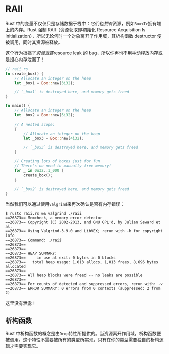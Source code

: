 # RAII

Rust 中的变量不仅仅只是存储数据于栈中：它们也*拥有*资源，例如`Box<T>`拥有堆上的内存。Rust 强制 RAII（资源获取即初始化 Resource Acquisition Is Initialization），所以无论何时一个对象离开了作用域，其析构函数 destructor 便被调用，同时其资源被释放。

这个行为抵挡了*资源泄露*resource leak 的 bug，所以你再也不用手动释放内存或是担心内存泄漏了！

```rust
// raii.rs
fn create_box() {
    // Allocate an integer on the heap
    let _box1 = Box::new(3i32);

    // `_box1` is destroyed here, and memory gets freed
}

fn main() {
    // Allocate an integer on the heap
    let _box2 = Box::new(5i32);

    // A nested scope:
    {
        // Allocate an integer on the heap
        let _box3 = Box::new(4i32);

        // `_box3` is destroyed here, and memory gets freed
    }

    // Creating lots of boxes just for fun
    // There's no need to manually free memory!
    for _ in 0u32..1_000 {
        create_box();
    }

    // `_box2` is destroyed here, and memory gets freed
}
```

当然我们可以通过使用`valgrind`来再次确认是否有内存错误：

```null
$ rustc raii.rs && valgrind ./raii
==26873== Memcheck, a memory error detector
==26873== Copyright (C) 2002-2013, and GNU GPL'd, by Julian Seward et al.
==26873== Using Valgrind-3.9.0 and LibVEX; rerun with -h for copyright info
==26873== Command: ./raii
==26873==
==26873==
==26873== HEAP SUMMARY:
==26873==     in use at exit: 0 bytes in 0 blocks
==26873==   total heap usage: 1,013 allocs, 1,013 frees, 8,696 bytes allocated
==26873==
==26873== All heap blocks were freed -- no leaks are possible
==26873==
==26873== For counts of detected and suppressed errors, rerun with: -v
==26873== ERROR SUMMARY: 0 errors from 0 contexts (suppressed: 2 from 2)
```

这里没有泄露！

## 析构函数

Rust 中析构函数的概念是由`Drop`特性所提供的。当资源离开作用域，析构函数便被调用。这个特性不需要被所有的类型所实现，只有在你的类型需要独自的析构逻辑才需要实现它。
